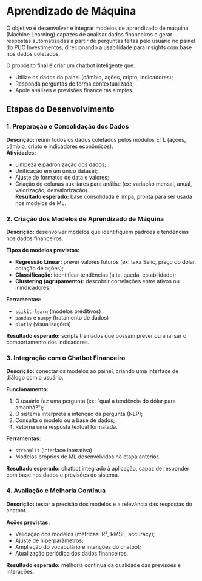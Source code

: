 # Aprendizado de Máquina  

O objetivo é desenvolver e integrar modelos de aprendizado de máquina (Machine Learning) capazes de analisar dados financeiros e gerar respostas automatizadas a partir de perguntas feitas pelo usuário no painel do PUC Investimentos, direcionando a usabilidade para insights com base nos dados coletados.

O propósito final é criar um chatbot inteligente que:
- Utilize os dados do painel (câmbio, ações, cripto, indicadores);
- Responda perguntas de forma contextualizada;
- Apoie análises e previsões financeiras simples.

## Etapas do Desenvolvimento

### 1. Preparação e Consolidação dos Dados
**Descrição:** reunir todos os dados coletados pelos módulos ETL (ações, câmbio, cripto e indicadores econômicos).  
**Atividades:**
- Limpeza e padronização dos dados;
- Unificação em um único dataset;
- Ajuste de formatos de data e valores;
- Criação de colunas auxiliares para análise (ex: variação mensal, anual, valorização, desvalorização).  
**Resultado esperado:** base consolidada e limpa, pronta para ser usada nos modelos de ML.

### 2. Criação dos Modelos de Aprendizado de Máquina
**Descrição:** desenvolver modelos que identifiquem padrões e tendências nos dados financeiros.  

**Tipos de modelos previstos:**
- **Regressão Linear:** prever valores futuros (ex: taxa Selic, preço do dólar, cotação de ações);
- **Classificação:** identificar tendências (alta, queda, estabilidade);
- **Clustering (agrupamento):** descobrir correlações entre ativos ou inindicadores.  

**Ferramentas:**
- `scikit-learn` (modelos preditivos)
- `pandas` e `numpy` (tratamento de dados)
- `plotly` (visualizações)

**Resultado esperado:** scripts treinados que possam prever ou analisar o comportamento dos indicadores.

### 3. Integração com o Chatbot Financeiro
**Descrição:** conectar os modelos ao painel, criando uma interface de diálogo com o usuário.  

**Funcionamento:**
1. O usuário faz uma pergunta (ex: “qual a tendência do dólar para amanhã?”);  
2. O sistema interpreta a intenção da pergunta (NLP);  
3. Consulta o modelo ou a base de dados;  
4. Retorna uma resposta textual formatada.  

**Ferramentas:**
- `streamlit` (interface interativa)
- Modelos próprios de ML desenvolvidos na etapa anterior.  

**Resultado esperado:** chatbot integrado à aplicação, capaz de responder com base nos dados e previsões do sistema.

### 4. Avaliação e Melhoria Contínua
**Descrição:** testar a precisão dos modelos e a relevância das respostas do chatbot.  

**Ações previstas:**
- Validação dos modelos (métricas: R², RMSE, accuracy);
- Ajuste de hiperparâmetros;
- Ampliação do vocabulário e intenções do chatbot;
- Atualização periódica dos dados financeiros.  

**Resultado esperado:** melhoria contínua da qualidade das previsões e interações.
